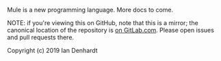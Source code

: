 Mule is a new programming language. More docs to come.

NOTE: if you're viewing this on GitHub, note that this is a mirror; the
canonical location of the repository is [on GitLab.com][1]. Please open
issues and pull requests there.

Copyright (c) 2019 Ian Denhardt

[1]: https://gitlab.com/isd/mule
